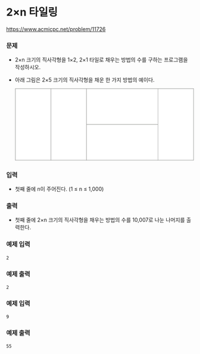 2×n 타일링
=============
https://www.acmicpc.net/problem/11726

### 문제
- 2×n 크기의 직사각형을 1×2, 2×1 타일로 채우는 방법의 수를 구하는 프로그램을 작성하시오.
- 아래 그림은 2×5 크기의 직사각형을 채운 한 가지 방법의 예이다.

    ![picture1](./1.png)

### 입력
- 첫째 줄에 n이 주어진다. (1 ≤ n ≤ 1,000)

### 출력
- 첫째 줄에 2×n 크기의 직사각형을 채우는 방법의 수를 10,007로 나눈 나머지를 출력한다.

### 예제 입력
````
2
````

### 예제 출력
````
2
````

### 예제 입력
````
9
````

### 예제 출력
````
55
````
